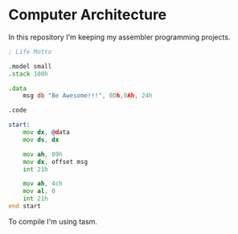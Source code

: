 # Computer Architecture

In this repository I'm keeping my assembler programming projects.

```asm
; Life Motto

.model small
.stack 100h

.data
    msg db "Be Awesome!!!", 0Dh,0Ah, 24h

.code

start:
    mov dx, @data          
    mov ds, dx                    

    mov ah, 09h
    mov dx, offset msg
    int 21h

    mov ah, 4ch          
    mov al, 0     
    int 21h              
end start
```

To compile I'm using tasm.
